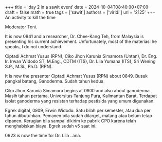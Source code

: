 +++
title = 'day 2 in a sawit event'
date = 2024-10-04T08:40:00+07:00
draft = false
math = true
tags = ['sawit']
authors = ['viridi']
url = '2125'
+++
An activity to kill the time<!--more-->

Moderator Toni.

It is now 0841 and a researcher, Dr. Chee-Kang Teh, from Malaysia is presenting his current achievement. Unfortunately, most of the materiasl he speaks, I do not understand.

Ciptadi Achmat Yusus (RPN), Ciko Jhon Karunia Simamora (Untan), Dr. Eng. Ir. Irwan Widodo ST, M.Eng., CDTM (ITS), Dr. Lila Yumana (ITS), Sri Wening S.P., M.Si., Ph.D. (RPN).

It is now the presenter Ciptadi Achmat Yusus (RPN) about 0849. Busuk pangkal batang, Ganoderma. Sudah tahun kedua.

Ciko Jhon Karunia Simamora begins at 0900 and also about ganoderma. Masih tahun pertama. Universitas Tanjung Pura, Kalimantan Barat. Terdapat isolat ganoderma yang resistan terhadap pestisida yang umum digunakan.

Egrek digital, 0909, Erwin Widodo. Satu bilah per semester, atau dua per tahun dibutuhkan. Pemanen bila sudah ditarget, matang atau belum tetap dipanen. Kerugian bila sampai dikirim ke pabrik CPO karena telah menghabiskan biaya. Egrek sudah v5 saat ini.

0923 is now the time for Dr. Lila ..ana.
